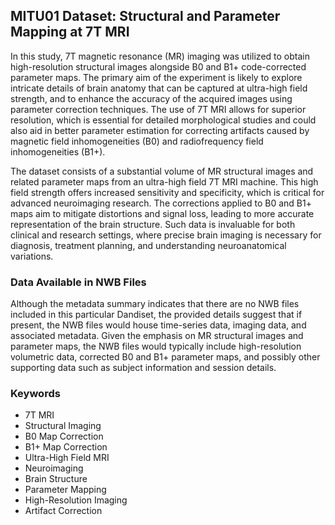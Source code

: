 ## MITU01 Dataset: Structural and Parameter Mapping at 7T MRI

In this study, 7T magnetic resonance (MR) imaging was utilized to obtain high-resolution structural images alongside B0 and B1+ code-corrected parameter maps. The primary aim of the experiment is likely to explore intricate details of brain anatomy that can be captured at ultra-high field strength, and to enhance the accuracy of the acquired images using parameter correction techniques. The use of 7T MRI allows for superior resolution, which is essential for detailed morphological studies and could also aid in better parameter estimation for correcting artifacts caused by magnetic field inhomogeneities (B0) and radiofrequency field inhomogeneities (B1+).

The dataset consists of a substantial volume of MR structural images and related parameter maps from an ultra-high field 7T MRI machine. This high field strength offers increased sensitivity and specificity, which is critical for advanced neuroimaging research. The corrections applied to B0 and B1+ maps aim to mitigate distortions and signal loss, leading to more accurate representation of the brain structure. Such data is invaluable for both clinical and research settings, where precise brain imaging is necessary for diagnosis, treatment planning, and understanding neuroanatomical variations.

### Data Available in NWB Files

Although the metadata summary indicates that there are no NWB files included in this particular Dandiset, the provided details suggest that if present, the NWB files would house time-series data, imaging data, and associated metadata. Given the emphasis on MR structural images and parameter maps, the NWB files would typically include high-resolution volumetric data, corrected B0 and B1+ parameter maps, and possibly other supporting data such as subject information and session details.

### Keywords

- 7T MRI
- Structural Imaging
- B0 Map Correction
- B1+ Map Correction
- Ultra-High Field MRI
- Neuroimaging
- Brain Structure
- Parameter Mapping
- High-Resolution Imaging
- Artifact Correction